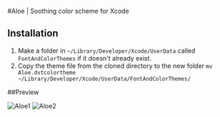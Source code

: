 #Aloe 
| Soothing color scheme for Xcode

## Installation
1. Make a folder in `~/Library/Developer/Xcode/UserData` called `FontAndColorThemes` if it doesn't already exist.
2. Copy the theme file from the cloned directory to the new folder `mv Aloe.dvtcolortheme ~/Library/Developer/Xcode/UserData/FontAndColorThemes/`

##Preview

![Aloe1](http://cl.ly/image/3Z0W1L05230L/Aloe.png)
![Aloe2](http://cl.ly/image/0f1j34242R2n/Aloe2.png)

